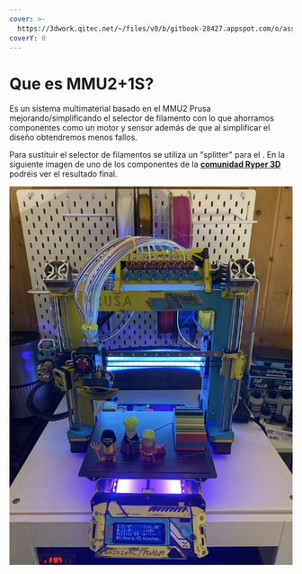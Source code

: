 ```yaml
---
cover: >-
  https://3dwork.qitec.net/~/files/v0/b/gitbook-28427.appspot.com/o/assets%2F-MTqLw6KI5FruaRNEMZD%2F-MYuQ3_ICQTCIPCIxg_8%2F-MYuYQmCWk2SCK7wyHWD%2Fimage.png?alt=media&token=e9d1dfb9-67a4-4e97-ae17-d9dee20d690d
coverY: 0
---
```


# Que es MMU2+1S?

Es un sistema multimaterial basado en el MMU2 Prusa mejorando/simplificando el selector de filamento con lo que ahorramos componentes como un motor y sensor además de que al simplificar el diseño obtendremos menos fallos.

Para sustituir el selector de filamentos se utiliza un "splitter" para el . En la siguiente imagen de uno de los componentes de la [**comunidad Ryper 3D**](https://t.me/RYPER3D) podréis ver el resultado final.

![](../.gitbook/assets/image.png)

